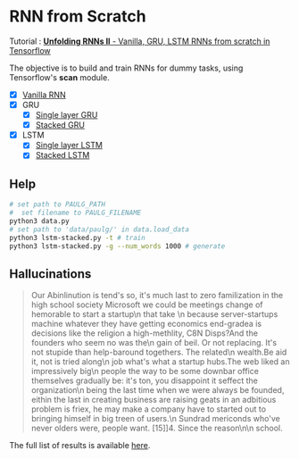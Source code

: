 # RNN from Scratch

Tutorial : [**Unfolding RNNs II** - Vanilla, GRU, LSTM RNNs from scratch in Tensorflow](http://suriyadeepan.github.io/2017-02-13-unfolding-rnn-2/)

The objective is to build and train RNNs for dummy tasks, using Tensorflow's **scan** module.

- [x] [Vanilla RNN](/vanilla.py)
- [x] GRU
	- [x] [Single layer GRU](/gru.py)
	- [x] [Stacked GRU](/gru-stacked.py)
- [x] LSTM
	- [x] [Single layer LSTM](/lstm.py)
	- [x] [Stacked LSTM](/lstm-stacked.py)

## Help

```bash
# set path to PAULG_PATH
#  set filename to PAULG_FILENAME
python3 data.py 
# set path to 'data/paulg/' in data.load_data
python3 lstm-stacked.py -t # train
python3 lstm-stacked.py -g --num_words 1000 # generate
```

## Hallucinations

> Our Abinlinution is tend's so, it's much last to zero familization in the high school society Microsoft we could be meetings change of hemorable to start a startup\n that take \n because server-startups machine whatever they have getting economics end-gradea is decisions like the religion a high-methlity, C8N Disps?And the founders who seem no was the\n gain of beil. Or not replacing. It's not stupide than help-baround togethers. The related\n wealth.Be aid it, not is tried along\n job what's what a startup hubs.The web liked an impressively big\n people the way to be some downbar office themselves gradually be: it's ton, you disappoint it seffect the organization\n being the last time when we were always be founded, eithin the last in creating business are raising geats in an adbitious problem is friex, he may make a company have to started out to bringing himself in big treen of users.\n Sundrad mericonds who've never olders were, people want. [15]]4. Since the reason\n\n school.

The full list of results is available [here](results.markdown).

